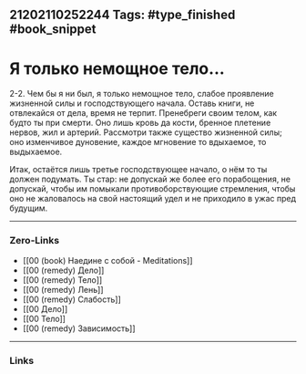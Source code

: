 21202110252244
Tags: #type_finished #book_snippet 
---
# Я только немощное тело...

 2-2. Чем бы я ни был, я только немощное тело, слабое проявление жизненной силы и господствующего начала. Оставь книги, не отвлекайся от дела, время не терпит. Пренебреги своим телом, как будто ты при смерти. Оно лишь кровь да кости, бренное плетение нервов, жил и артерий. Рассмотри также существо жизненной силы; оно изменчивое дуновение, каждое мгновение то вдыхаемое, то выдыхаемое. 
 
 Итак, остаётся лишь третье господствующее начало, о нём то ты должен подумать. Ты стар: не допускай же более его порабощения, не допускай, чтобы им помыкали противоборствующие стремления, чтобы оно не жаловалось на свой настоящий удел и не приходило в ужас пред будущим. 

---
### Zero-Links
 - [[00 (book) Наедине с собой - Meditations]]
 - [[00 (remedy) Дело]]
 - [[00 (remedy) Тело]]
 - [[00 (remedy) Лень]]
 - [[00 (remedy) Слабость]]
 - [[00 Дело]]
 - [[00 Тело]]
 - [[00 (remedy) Зависимость]]
---
### Links
